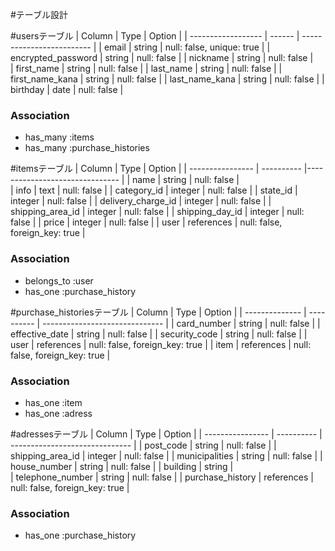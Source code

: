 #テーブル設計

#usersテーブル
| Column             | Type   | Option                    |
| ------------------ | ------ | ------------------------- |
| email              | string | null: false, unique: true |
| encrypted_password | string | null: false               |
| nickname           | string | null: false               |   
| first_name         | string | null: false               |
| last_name          | string | null: false               |
| first_name_kana    | string | null: false               | 
| last_name_kana     | string | null: false               |
| birthday           | date   | null: false               |

### Association
- has_many :items
- has_many :purchase_histories


#itemsテーブル
| Column              | Type       | Option                         |
| ----------------    | ---------- |------------------------------- |
| name                | string     | null: false                    |  
| info                | text       | null: false                    |
| category_id         | integer    | null: false                    |
| state_id            | integer    | null: false                    |
| delivery_charge_id  | integer    | null: false                    |
| shipping_area_id    | integer    | null: false                    |
| shipping_day_id     | integer    | null: false                    |
| price               | integer    | null: false                    | 
| user                | references | null: false, foreign_key: true |

### Association
- belongs_to :user
- has_one :purchase_history


#purchase_historiesテーブル
| Column         | Type       | Option                         |
| -------------- | ---------- | ------------------------------ |
| card_number    | string     | null: false                    |
| effective_date | string     | null: false                    |
| security_code  | string     | null: false                    |
| user           | references | null: false, foreign_key: true |
| item           | references | null: false, foreign_key: true |

### Association
- has_one :item
- has_one :adress


#adressesテーブル
| Column           | Type       | Option                         |
| ---------------- | ---------- | ------------------------------ |
| post_code        | string     | null: false                    |
| shipping_area_id | integer    | null: false                    |
| municipalities   | string     | null: false                    |
| house_number     | string     | null: false                    |
| building         | string     |                     
| telephone_number | string     | null: false                    |
| purchase_history | references | null: false, foreign_key: true |

### Association
- has_one :purchase_history